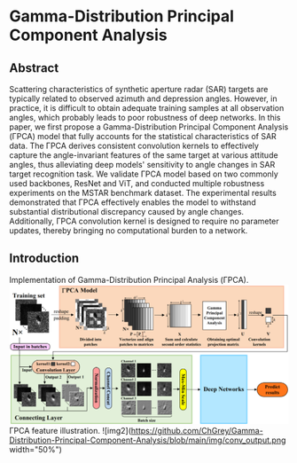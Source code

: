 # Gamma-Distribution Principal Component Analysis
## Abstract
Scattering characteristics of synthetic aperture radar (SAR) targets are typically related to observed azimuth and depression angles. However, in practice, it is difficult to obtain adequate training samples at all observation angles, which probably leads to poor robustness of deep networks. In this paper, we first propose a Gamma-Distribution Principal Component Analysis (ΓPCA) model that fully accounts for the statistical characteristics of SAR data. The ΓPCA derives consistent convolution kernels to effectively capture the angle-invariant features of the same target at various attitude angles, thus alleviating deep models' sensitivity to angle changes in SAR target recognition task. We validate ΓPCA model based on two commonly used backbones, ResNet and ViT, and conducted multiple robustness experiments on the MSTAR benchmark dataset. The experimental results demonstrated that ΓPCA effectively enables the model to withstand substantial distributional discrepancy caused by angle changes. Additionally, ΓPCA convolution kernel is designed to require no parameter updates, thereby bringing no computational burden to a network.
## Introduction
Implementation of Gamma-Distribution Principal Analysis (ΓPCA).
![img1](https://github.com/ChGrey/Gamma-Distribution-Principal-Component-Analysis/blob/main/img/gpca_model.png)
ΓPCA feature illustration.
![img2](https://github.com/ChGrey/Gamma-Distribution-Principal-Component-Analysis/blob/main/img/conv_output.png width="50%")
